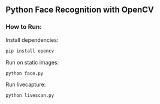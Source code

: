 ## Python Face Recognition with OpenCV

### How to Run:
Install dependencies:
```python
pip install opencv
```

Run on static images:
```python
python face.py
```

Run livecapture:
```python
python livescan.py
```
